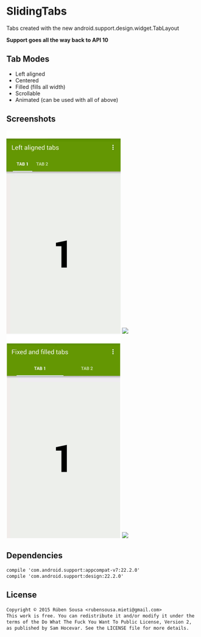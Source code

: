 # SlidingTabs

Tabs created with the new android.support.design.widget.TabLayout

**Support goes all the way back to API 10**

## Tab Modes

- Left aligned
- Centered
- Filled (fills all width)
- Scrollable
- Animated (can be used with all of above)

## Screenshots
<img src="screenshots/left_aligned.gif" width="300"> <img src="screenshots/centered.gif" width="300">
<img src="screenshots/filled.gif" width="300"> <img src="screenshots/scrollable.gif" width="300">

## Dependencies

    compile 'com.android.support:appcompat-v7:22.2.0'
    compile 'com.android.support:design:22.2.0'
    
## License
    Copyright © 2015 Rúben Sousa <rubensousa.mieti@gmail.com>
    This work is free. You can redistribute it and/or modify it under the
    terms of the Do What The Fuck You Want To Public License, Version 2,
    as published by Sam Hocevar. See the LICENSE file for more details.

